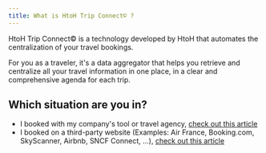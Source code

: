 ```yaml
---
title: What is HtoH Trip Connect© ?
---
```


HtoH Trip Connect© is a technology developed by HtoH that automates the centralization of your travel bookings.

For you as a traveler, it's a data aggregator that helps you retrieve and centralize all your travel information in one place, in a clear and comprehensive agenda for each trip.

## Which situation are you in?

* I booked with my company's tool or travel agency, [check out this article](/en/htoh-trip-connect/bookings-from-agency)
* I booked on a third-party website (Examples: Air France, Booking.com, SkyScanner, Airbnb, SNCF Connect, ...), [check out this article](/en/htoh-trip-connect/how-to-import-booking-via-email)